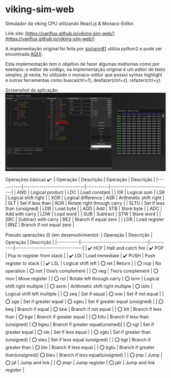 # viking-sim-web

Simulador da viking CPU utilizando React.js & Monaco-Editor.

Link site: [https://vanflux.github.io/viking-sim-web/](https://vanflux.github.io/viking-sim-web/)

A implementação original foi feita por [sjohann81](https://github.com/sjohann81/) utiliza python2 e pode ser encontrada [AQUI](https://github.com/sjohann81/viking/).

Esta implementação tem o objetivo de fazer algumas melhorias como por exemplo: o editor de código, na implementação original é um editor de texto simples, já nesta, foi utilizado o monaco-editor que possui syntax highlight e outras ferramentas como busca(ctrl+f), desfazer(ctrl+z), refazer(ctrl+y).

Screenshot da aplicação:
![](screenshot.png)

Operações básicas ✔️:
| Operação  | Descrição                    | Operação  | Descrição                    |
|-----------|------------------------------|-----------|------------------------------|
| AND       | Logical product              | LDC       | Load constant                |
| OR        | Logical sum                  | LSR       | Logical shift right          |
| XOR       | Logical difference           | ASR       | Arithmetic shift right       |
| SLT       | Set if less than             | ROR       | Rotate right through carry   |
| SLTU      | Set if less than (unsigned)  | LDB       | Load byte                    |
| ADD       | Add                          | STB       | Store byte                   |
| ADC       | Add with carry               | LDW       | Load word                    |
| SUB       | Subtract                     | STW       | Store word                   |
| SBC       | Subtract with carry          | BEZ       | Branch if equal zero         |
| LDR       | Load register                | BNZ       | Branch if not equal zero     |

Pseudo operações 🟡 (em desenvolvimento):
| Operação  | Descrição                       | Operação  | Descrição                       |
|-----------|---------------------------------|-----------|---------------------------------|
| ✔️ HCF    | Halt and catch fire             | ✔️ POP    | Pop to register from stack      |
| ✔️ LDI    | Load immediate                  | ✔️ PUSH   | Push register to stack          |
| ✔️ LSL    | Logical shift left              | ⭕ ret    | Return                          |
| ⭕ nop    | No operation                    | ⭕ not    | One’s complement                |
| ⭕ neg    | Two’s complement                | ⭕ mov    | Move register                   |
| ⭕ rol    | Rotate left through carry       | ⭕ lsrm   | Logical shift right multiple    |
| ⭕ asrm   | Arithmetic shift right multiple | ⭕ lslm   | Logical shift left multiple     |
| ⭕ seq    | Set if equal                    | ⭕ sne    | Set if not equal                |
| ⭕ sge    | Set if greater equal            | ⭕ sgeu   | Set if greater equal (unsigned) |
| ⭕ beq    | Branch if equal                 | ⭕ bne    | Branch if not equal             |
| ⭕ blt    | Branch if less than             | ⭕ bge    | Branch if greater equal         |
| ⭕ bltu   | Branch if less than (unsigned)  | ⭕ bgeu   | Branch if greater equal(unsined)|
| ⭕ sgt    | Set if greater equal            | ⭕ sle    | Set if less equal               |
| ⭕ sgtu   | Set if greater than (unsigned)  | ⭕ sleu   | Set if less equal (unsigned)    |
| ⭕ bgt    | Branch if greater than          | ⭕ ble    | Branch if less equal            |
| ⭕ bgtu   | Branch if greater than(unsigned)| ⭕ bleu   | Branch if less equal(unsigned)  |
| ⭕ jmp    | Jump                            | ⭕ jal    | Jump and link                   |
| ⭕ jmpr   | Jump register                   | ⭕ jalr   | Jump and link register          |
